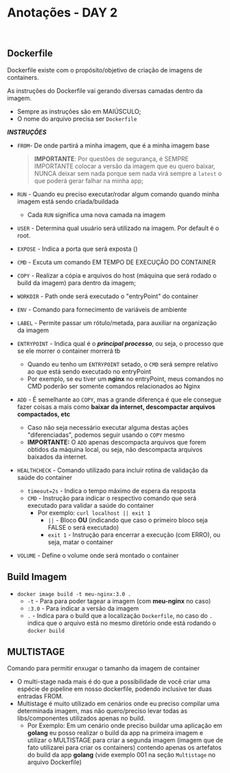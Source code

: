 # Anotações - DAY 2

<br>

## Dockerfile
Dockerfile existe com o propósito/objetivo de criação de imagens de containers.

As instruções do Dockerfile vai gerando diversas camadas dentro da imagem.

- Sempre as instruções são em MAIÚSCULO;
- O nome do arquivo precisa ser `Dockerfile`

***INSTRUÇÕES***
 - `FROM`- De onde partirá a minha imagem, que é a minha imagem base
    > **IMPORTANTE**: Por questões de segurança, é SEMPRE IMPORTANTE colocar a versão da imagem que eu quero baixar, NUNCA deixar sem nada porque sem nada virá sempre a `latest` o que poderá gerar falhar na minha app;

 - `RUN` - Quando eu preciso executar/rodar algum comando quando minha imagem está sendo criada/buildada
    - Cada `RUN` significa uma nova camada na imagem

- `USER` - Determina qual usuário será utilizado na imagem. Por default é o root.

- `EXPOSE` - Indica a porta que será exposta ()

- `CMD` - Excuta um comando EM TEMPO DE EXECUÇÃO DO CONTAINER

- `COPY` - Realizar a cópia e arquivos do host (máquina que será rodado o build da imagem) para dentro da imagem;

- `WORKDIR` - Path onde será executado o "entryPoint" do container

- `ENV` - Comando para fornecimento de variáveis de ambiente

- `LABEL` - Permite passar um rótulo/metada, para auxiliar na organização da imagem

- `ENTRYPOINT` - Indica qual é o ***principal processo***, ou seja, o processo que se ele morrer o container morrerá tb
    - Quando eu tenho um `ENTRYPOINT` setado, o `CMD` será sempre relativo ao que está sendo executado no entryPoint
    - Por exemplo, se eu tiver um **nginx** no entryPoint, meus comandos no CMD poderão ser somente comandos relacionados ao Nginx

- `ADD` - É semelhante ao `COPY`, mas a grande diferença é que ele consegue fazer coisas a mais como **baixar da internet, descompactar arquivos compactados, etc**
    - Caso não seja necessário executar alguma destas ações "diferenciadas", podemos seguir usando o `COPY` mesmo
    - **IMPORTANTE:** O `ADD` apenas descompacta arquivos que forem obtidos da máquina local, ou seja, não descompacta arquivos baixados da internet.


- `HEALTHCHECK` - Comando utilizado para incluir rotina de validação da saúde do container
    - `timeout=2s` - Indica o tempo máximo de espera da resposta
    - `CMD` - Instrução para indicar o respectivo comando que será executado para validar a saúde do container 
        - Por exemplo: `curl localhost || exit 1`
            - `||` - Bloco **OU** (indicando que caso o primeiro bloco seja FALSE o será executado)
            - `exit 1` - Instrução para encerrar a execução (com ERRO), ou seja, matar o container


- `VOLUME` - Define o volume onde será montado o container



## Build Imagem
    
- `docker image build -t meu-nginx:3.0 .`
    - `-t` - Para para poder tagear a imagem (com **meu-nginx** no caso)
    - `:3.0` - Para indicar a versão da imagem
    - `.` - Indica para o build que a localização `Dockerfile`, no caso do `.` indica que o arquivo está no mesmo diretório onde está rodando o `docker build`


## MULTISTAGE
Comando para permitir enxugar o tamanho da imagem de container
- O multi-stage nada mais é do que a possibilidade de você criar uma espécie de pipeline em nosso dockerfile, podendo inclusive ter duas entradas FROM.
- Multistage é muito utilizado em cenários onde eu preciso compilar uma determinada imagem, mas não quero/preciso levar todas as libs/componentes utilizados apenas no build.
    - Por Exemplo: Em um cenário onde preciso buildar uma aplicação em **golang** eu posso realizar o build da app na primeira imagem e utilizar o MULTISTAGE para criar a segunda imagem (imagem que de fato utilizarei para criar os containers) contendo apenas os artefatos do build da app **golang** (vide exemplo 001 na seção `Multistage` no arquivo Dockerfile)
